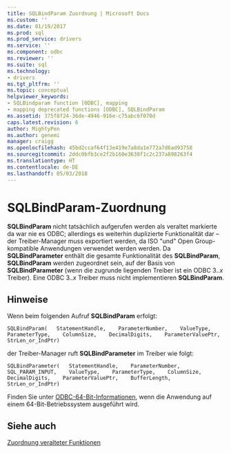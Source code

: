 ```yaml
---
title: SQLBindParam Zuordnung | Microsoft Docs
ms.custom: ''
ms.date: 01/19/2017
ms.prod: sql
ms.prod_service: drivers
ms.service: ''
ms.component: odbc
ms.reviewer: ''
ms.suite: sql
ms.technology:
- drivers
ms.tgt_pltfrm: ''
ms.topic: conceptual
helpviewer_keywords:
- SQLBindparam function [ODBC], mapping
- mapping deprecated functions [ODBC], SQLBindParam
ms.assetid: 375f8f24-36de-4946-916e-c75abc6f070d
caps.latest.revision: 6
author: MightyPen
ms.author: genemi
manager: craigg
ms.openlocfilehash: 45bd2ccaf64f13e419e7a8da1e772a7d6ad93758
ms.sourcegitcommit: 2ddc0bfb3ce2f2b160e3638f1c2c237a898263f4
ms.translationtype: HT
ms.contentlocale: de-DE
ms.lasthandoff: 05/03/2018
---
```

# <a name="sqlbindparam-mapping"></a>SQLBindParam-Zuordnung
**SQLBindParam** nicht tatsächlich aufgerufen werden als veraltet markierte da war nie es ODBC; allerdings es weiterhin duplizierte Funktionalität dar – der Treiber-Manager muss exportiert werden, da ISO "und" Open Group-kompatible Anwendungen verwendet werden werden. Da **SQLBindParameter** enthält die gesamte Funktionalität des **SQLBindParam**, **SQLBindParam** werden zugeordnet sein, auf der Basis von **SQLBindParameter** (wenn die zugrunde liegenden Treiber ist ein ODBC 3.*.x* Treiber). Eine ODBC 3.*.x* Treiber muss nicht implementieren **SQLBindParam**.  
  
## <a name="remarks"></a>Hinweise  
 Wenn beim folgenden Aufruf **SQLBindParam** erfolgt:  
  
```  
SQLBindParam(   StatementHandle,    ParameterNumber,    ValueType,    ParameterType,    ColumnSize,    DecimalDigits,    ParameterValuePtr,    StrLen_or_IndPtr)  
```  
  
 der Treiber-Manager ruft **SQLBindParameter** im Treiber wie folgt:  
  
```  
SQLBindParameter(   StatementHandle,    ParameterNumber,    SQL_PARAM_INPUT,    ValueType,    ParameterType,    ColumnSize,    DecimalDigits,    ParameterValuePtr,    BufferLength,    StrLen_or_IndPtr)  
```  
  
 Finden Sie unter [ODBC-64-Bit-Informationen](../../../odbc/reference/odbc-64-bit-information.md), wenn die Anwendung auf einem 64-Bit-Betriebssystem ausgeführt wird.  
  
## <a name="see-also"></a>Siehe auch  
 [Zuordnung veralteter Funktionen](../../../odbc/reference/appendixes/mapping-deprecated-functions.md)
